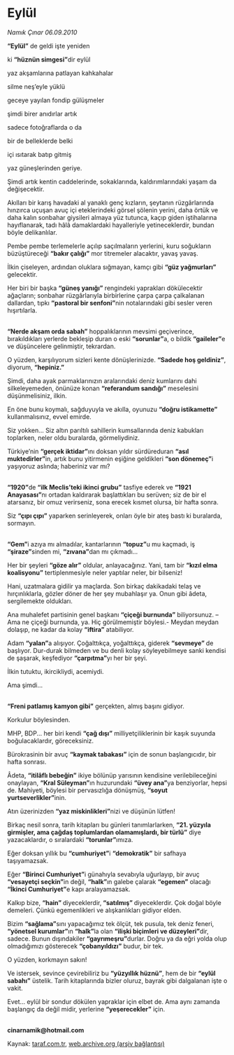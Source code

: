 # Eylül

*Namık Çınar 06.09.2010*

<div class="yazi"><p><b>“Eylül”</b> de geldi işte yeniden</p>
<p>ki <b>“hüznün simgesi”</b>dir eylül</p>
<p>yaz akşamlarına patlayan kahkahalar</p>
<p>silme neş’eyle yüklü</p>
<p>geceye yayılan fondip gülüşmeler</p>
<p>şimdi birer anıdırlar artık</p>
<p>sadece fotoğraflarda o da</p>
<p>bir de belleklerde belki</p>
<p>içi ısıtarak batıp gitmiş</p>
<p>yaz güneşlerinden geriye.</p>
<p>Şimdi artık kentin caddelerinde, sokaklarında, kaldırımlarındaki yaşam da değişecektir.</p>
<p>Akılları bir karış havadaki al yanaklı genç kızların, şeytanın rüzgârlarında hınzırca uçuşan avuç içi eteklerindeki görsel şölenin yerini, daha örtük ve daha kalın sonbahar giysileri almaya yüz tutunca, kaçıp giden iştihalarına hayıflanarak, tadı hâlâ damaklardaki hayalleriyle yetineceklerdir, bundan böyle delikanlılar.</p>
<p>Pembe pembe terlemelerle açılıp saçılmaların yerlerini, kuru soğukların büzüştüreceği <b>“bakır çalığı”</b> mor titremeler alacaktır, yavaş yavaş.</p>
<p>İlkin çiseleyen, ardından oluklara sığmayan, kamçı gibi <b>“güz yağmurları” </b>gelecektir.</p>
<p>Her biri bir başka <b>“güneş yanığı”</b> rengindeki yaprakları dökülecektir ağaçların; sonbahar rüzgârlarıyla birbirlerine çarpa çarpa çalkalanan dallardan, tıpkı <b>“pastoral bir senfoni”</b>nin notalarındaki gibi sesler veren hışırtılarla.</p>
<p><b><br/>“Nerde akşam orda sabah”</b> hoppalıklarının mevsimi geçiverince, bırakıldıkları yerlerde bekleşip duran o eski <b>“sorunlar”</b>a, o bildik <b>“gaileler”</b>e ve düşüncelere gelinmiştir, tekrardan.</p>
<p>O yüzden, karşılıyorum sizleri kente dönüşlerinizde. <b>“Sadede hoş geldiniz”</b>, diyorum, <b>“hepiniz.”</b></p>
<p>Şimdi, daha ayak parmaklarınızın aralarındaki deniz kumlarını dahi silkeleyemeden, önünüze konan <b>“referandum sandığı”</b> meselesini düşünmelisiniz, ilkin.</p>
<p>En öne bunu koymalı, sağduyuyla ve akılla, oyunuzu <b>“doğru istikamette”</b> kullanmalısınız, evvel emirde.</p>
<p>Siz yokken... Siz altın parıltılı sahillerin kumsallarında deniz kabukları toplarken, neler oldu buralarda, görmeliydiniz.</p>
<p>Türkiye’nin <b>“gerçek iktidar”</b>ını doksan yıldır sürdüreduran <b>“asıl muktedirler”</b>in, artık bunu yitirmenin eşiğine geldikleri <b>“son dönemeç”</b>i yaşıyoruz aslında; haberiniz var mı? </p>
<p><b><br/>“1920”</b>de <b>“ilk Meclis’teki ikinci grubu”</b> tasfiye ederek ve <b>“1921 Anayasası”</b>nı ortadan kaldırarak başlattıkları bu serüven; siz de bir el atarsanız, bir omuz verirseniz, sona erecek kısmet olursa, bir hafta sonra.</p>
<p>Siz <b>“çıpı çıpı”</b> yaparken serinleyerek, onları öyle bir ateş bastı ki buralarda, sormayın.</p>
<p><b><br/>“Gem”</b>i azıya mı almadılar, kantarlarının <b>“topuz”</b>u mu kaçmadı, iş <b>“şiraze”</b>sinden mi, <b>“zıvana”</b>dan mı çıkmadı...</p>
<p>Her bir şeyleri <b>“göze alır”</b> oldular, anlayacağınız. Yani, tam bir <b>“kızıl elma koalisyonu”</b> tertiplenmesiyle neler yaptılar neler, bir bilseniz!</p>
<p>Hani, uzatmalara gidilir ya maçlarda. Son birkaç dakikadaki telaş ve hırçınlıklarla, gözler döner de her şey mubahlaşır ya. Onun gibi âdeta, sergilemekte oldukları.</p>
<p>Ana muhalefet partisinin genel başkanı <b>“çiçeği burnunda”</b> biliyorsunuz. –Ama ne çiçeği burnunda, ya. Hiç görülmemiştir böylesi.- Meydan meydan dolaşıp, ne kadar da kolay <b>“iftira”</b> atabiliyor.</p>
<p>Adam <b>“yalan”</b>a alışıyor. Çoğalttıkça, yoğalttıkça, giderek <b>“sevmeye” </b>de başlıyor. Dur-durak bilmeden ve bu denli kolay söyleyebilmeye sanki kendisi de şaşarak, keşfediyor <b>“çarpıtma”</b>yı her bir şeyi.</p>
<p>İlkin tutuktu, ikircikliydi, acemiydi.</p>
<p>Ama şimdi...</p>
<p><b><br/>“Freni patlamış kamyon gibi”</b> gerçekten, almış başını gidiyor.</p>
<p>Korkulur böylesinden.</p>
<p>MHP, BDP... her biri kendi <b>“çağ dışı”</b> milliyetçiliklerinin bir kaşık suyunda boğulacaklardır, göreceksiniz.</p>
<p>Bürokrasinin bir avuç <b>“kaymak tabakası”</b> için de sonun başlangıcıdır, bir hafta sonrası.</p>
<p>Âdeta, <b>“itilâflı bebeğin”</b> ikiye bölünüp yarısının kendisine verilebileceğini onaylayan, <b>“Kral Süleyman”</b>ın huzurundaki <b>“üvey ana”</b>ya benziyorlar, hepsi de. Mahiyeti, böylesi bir pervasızlığa dönüşmüş, <b>“soyut yurtseverlikler”</b>inin.</p>
<p>Atın üzerinizden <b>“yaz miskinlikleri”</b>nizi ve düşünün lütfen! </p>
<p>Birkaç nesil sonra, tarih kitapları bu günleri tanımlarlarken, <b>“21. yüzyıla girmişler, ama çağdaş toplumlardan olamamışlardı, bir türlü”</b> diye yazacaklardır, o sıralardaki <b>“torunlar”</b>ımıza. </p>
<p>Eğer doksan yıllık bu <b>“cumhuriyet”</b>i <b>“demokratik”</b> bir safhaya taşıyamazsak.</p>
<p>Eğer <b>“Birinci Cumhuriyet”</b>i günahıyla sevabıyla uğurlayıp, bir avuç <b>“vesayetçi seçkin”</b>in değil, <b>“halk”</b>ın galebe çalarak <b>“egemen”</b> olacağı<b> “İkinci Cumhuriyet”</b>e kapı aralayamazsak.</p>
<p>Kalkıp bize, <b>“hain” </b>diyeceklerdir,<b> “satılmış” </b>diyeceklerdir. Çok doğal böyle demeleri. Çünkü egemenlikleri ve alışkanlıkları gidiyor elden.</p>
<p>Bizim <b>“sağlama”</b>sını yapacağımız tek ölçüt, tek pusula, tek deniz feneri, <b>“yönetsel kurumlar”</b>ın <b>“halk”</b>la olan <b>“ilişki biçimleri ve düzeyleri”</b>dir, sadece. Bunun dışındakiler <b>“gayrımeşru”</b>durlar. Doğru ya da eğri yolda olup olmadığımızı gösterecek <b>“çobanyıldızı”</b> budur, bir tek.</p>
<p>O yüzden, korkmayın sakın!        </p>
<p>Ve istersek, sevince çevirebiliriz bu <b>“yüzyıllık hüznü”</b>, hem de bir <b>“eylül sabahı”</b> üstelik. Tarih kitaplarında bizler oluruz, bayrak gibi dalgalanan işte o vakit.</p>
<p>Evet... eylül bir sondur dökülen yapraklar için elbet de. Ama aynı zamanda başlangıç da değil midir, yerlerine <b>“yeşerecekler”</b> için.</p>
<p><b><br/>cinarnamik@hotmail.com</b></p></div>

Kaynak: [taraf.com.tr](http://www.taraf.com.tr:80/namik-cinar/makale-eylul-3.htm), [web.archive.org (arşiv bağlantısı)](http://web.archive.org/web/20100907175328/http://www.taraf.com.tr:80/namik-cinar/makale-eylul-3.htm)

